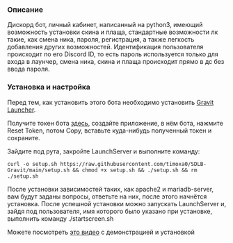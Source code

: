### Описание

Дискорд бот, личный кабинет, написанный на python3, имеющий возможность установки скина и плаща, стандартные возможности лк такие, как смена ника, пароля, регистрация, а также легкость добавления других возможностей. Идентификация пользователя происходит по его Discord ID, то есть пароль используется только для входа в лаунчер, смена ника, скина и плаща происходит прямо в дс без ввода пароля.

### Установка и настройка

Перед тем, как установить этого бота необходимо установить [Gravit Launcher](https://launcher.gravit.pro/install/#настроика-хостинга "Gravit Launcher Wiki").

Получите токен бота [здесь](https://discord.com/developers/applications "Discord Developer Portal"), создайте приложение, в нём бота, нажмите Reset Token, потом Copy, вставьте куда-нибудь полученный токен и сохраните.

Зайдите под рута, закройте LaunchServer и выполните команду:

`curl -o setup.sh https://raw.githubusercontent.com/timoxa0/SDLB-Gravit/main/setup.sh && chmod +x setup.sh && ./setup.sh && rm ./setup.sh`

После установки зависимостей таких, как apache2 и mariadb-server, вам будут заданы вопросы, ответьте на них, после этого начнётся установка. После успешной установки можно запускать LaunchServer и, зайдя под пользователя, имя которого было указано при установке, выполнить команду ./startscreen.sh

Можете посмотреть [это видео](https://youtu.be/p_yz3SgHRlw "Установка Discord бота - лк для Gravit Launcher") с демонстрацией и установкой
